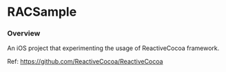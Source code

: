 RACSample
==========================

### Overview
An iOS project that experimenting the usage of ReactiveCocoa framework.

Ref: https://github.com/ReactiveCocoa/ReactiveCocoa
